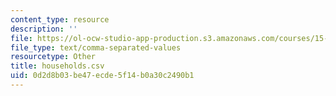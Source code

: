 ```yaml
---
content_type: resource
description: ''
file: https://ol-ocw-studio-app-production.s3.amazonaws.com/courses/15-071-the-analytics-edge-spring-2017/0d2d8b03be47ecde5f14b0a30c2490b1_households.csv
file_type: text/comma-separated-values
resourcetype: Other
title: households.csv
uid: 0d2d8b03-be47-ecde-5f14-b0a30c2490b1
---
```


